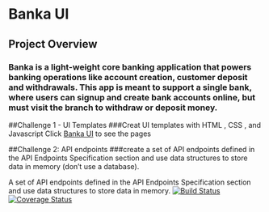 # Banka UI
## Project Overview

### Banka is a light-weight core banking application that powers banking operations like account creation, customer deposit and withdrawals. This app is meant to support a single bank, where users can signup and create bank accounts online, but must visit the branch to withdraw or deposit money.


##Challenge 1 - UI Templates
###Creat UI templates with HTML , CSS , and Javascript
Click [Banka UI](https://ridbay.github.io/UI/) to see the pages
 


##Challenge 2: API endpoints
###create a set of API endpoints defined in the API Endpoints Specification section and use data structures to store data in memory (don’t use a database).

A set of API endpoints defined in the API Endpoints Specification section and use data structures to store data in memory.
[![Build Status](https://travis-ci.org/ridbay/Banka.svg?branch=master)](https://travis-ci.org/ridbay/Banka) [![Coverage Status](https://coveralls.io/repos/github/ridbay/Banka/badge.svg?branch=master)](https://coveralls.io/github/ridbay/Banka?branch=master)

